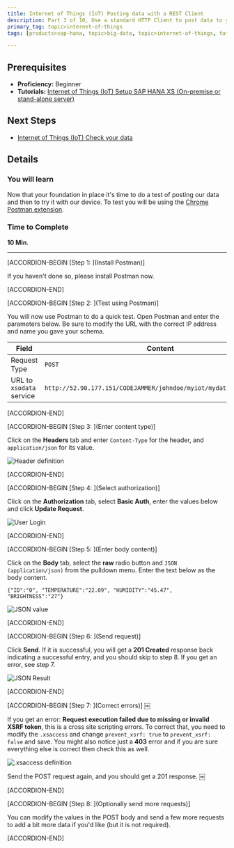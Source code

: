```yaml
---
title: Internet of Things (IoT) Posting data with a REST Client
description: Part 3 of 10, Use a standard HTTP Client to post data to your SAP HANA tables
primary_tag: topic>internet-of-things
tags: [products>sap-hana, topic>big-data, topic>internet-of-things, tutorial>beginner ]

---
```


## Prerequisites  
- **Proficiency:** Beginner
- **Tutorials:** [Internet of Things (IoT) Setup SAP HANA XS (On-premise or stand-alone server)](https://developers.sap.com/tutorials/iot-part2-hanaxs-setup.html)


## Next Steps
- [Internet of Things (IoT) Check your data](https://developers.sap.com/tutorials/iot-part4-checking-data.html)

## Details
### You will learn  
Now that your foundation in place it's time to do a test of posting our data and then to try it with our device. To test you will be using the [Chrome Postman extension](https://chrome.google.com/webstore/detail/postman/fhbjgbiflinjbdggehcddcbncdddomop).

### Time to Complete
**10 Min**.

---

[ACCORDION-BEGIN [Step 1: ](Install Postman)]

If you haven't done so, please install Postman now.


[ACCORDION-END]

[ACCORDION-BEGIN [Step 2: ](Test using Postman)]

You will now use Postman to do a quick test. Open Postman and enter the parameters below. Be sure to modify the URL with the correct IP address and name you gave your schema.

Field                    | Content
------------------------ | -------------
Request Type             | `POST`
URL to `xsodata` service | `http://52.90.177.151/CODEJAMMER/johndoe/myiot/mydata.xsodata/DATA`


[ACCORDION-END]

[ACCORDION-BEGIN [Step 3: ](Enter content type)]

Click on the **Headers** tab and enter `Content-Type` for the header, and `application/json` for its value.

![Header definition](https://raw.githubusercontent.com/SAPDocuments/Tutorials/master/tutorials/iot-part3-posting-data-hana/p3_3.png)


[ACCORDION-END]

[ACCORDION-BEGIN [Step 4: ](Select authorization)]

Click on the **Authorization** tab, select **Basic Auth**, enter the values below and click **Update Request**.

![User Login](https://raw.githubusercontent.com/SAPDocuments/Tutorials/master/tutorials/iot-part3-posting-data-hana/p3_4.png)


[ACCORDION-END]

[ACCORDION-BEGIN [Step 5: ](Enter body content)]

Click on the **Body** tab, select the **raw** radio button and `JSON (application/json)` from the pulldown menu. Enter the text below as the body content.

`{"ID":"0", "TEMPERATURE":"22.09", "HUMIDITY":"45.47", "BRIGHTNESS":"27"}`

![JSON value](https://raw.githubusercontent.com/SAPDocuments/Tutorials/master/tutorials/iot-part3-posting-data-hana/p3_5.png)


[ACCORDION-END]

[ACCORDION-BEGIN [Step 6: ](Send request)]

Click **Send**. If it is successful, you will get a **201 Created** response back indicating a successful entry, and you should skip to step 8. If you get an error, see step 7.

![JSON Result](https://raw.githubusercontent.com/SAPDocuments/Tutorials/master/tutorials/iot-part3-posting-data-hana/p3_6.png)


[ACCORDION-END]

[ACCORDION-BEGIN [Step 7: ](Correct errors)] ￼

If you get an error: **Request execution failed due to missing or invalid XSRF token**,  this is a cross site scripting errors. To correct that, you need to modify the `.xsaccess` and change `prevent_xsrf: true` to `prevent_xsrf: false` and save. You might also notice just a **403** error and if you are sure everything else is correct then check this as well.

![.xsaccess definition](https://raw.githubusercontent.com/SAPDocuments/Tutorials/master/tutorials/iot-part3-posting-data-hana/p3_7.png)


Send the POST request again, and you should get a 201 response.
￼


[ACCORDION-END]

[ACCORDION-BEGIN [Step 8: ](Optionally send more requests)]

You can modify the values in the POST body and send a few more requests to add a bit more data if you'd like (but it is not required).


[ACCORDION-END]

